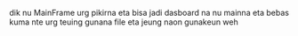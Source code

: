 dik nu MainFrame urg pikirna eta bisa jadi dasboard na
nu mainna eta bebas kuma nte urg teuing gunana file eta jeung naon gunakeun weh
